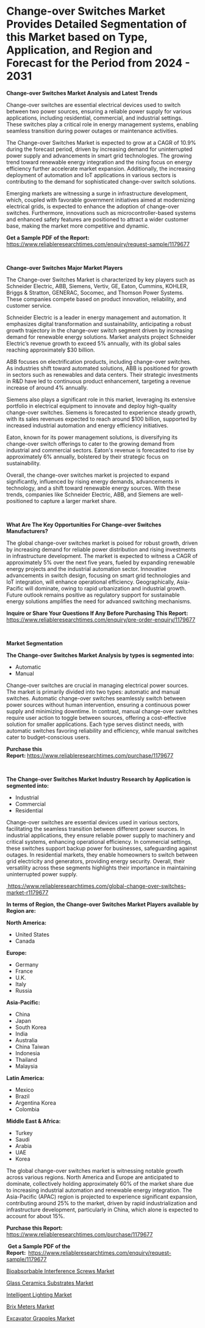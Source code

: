 <p><h1>Change-over Switches Market Provides Detailed Segmentation of this Market based on Type, Application, and Region and Forecast for the Period from 2024 - 2031</h1></p><p><strong>Change-over Switches Market Analysis and Latest Trends</strong></p>
<p><p>Change-over switches are essential electrical devices used to switch between two power sources, ensuring a reliable power supply for various applications, including residential, commercial, and industrial settings. These switches play a critical role in energy management systems, enabling seamless transition during power outages or maintenance activities.</p><p>The Change-over Switches Market is expected to grow at a CAGR of 10.9% during the forecast period, driven by increasing demand for uninterrupted power supply and advancements in smart grid technologies. The growing trend toward renewable energy integration and the rising focus on energy efficiency further accelerate market expansion. Additionally, the increasing deployment of automation and IoT applications in various sectors is contributing to the demand for sophisticated change-over switch solutions.</p><p>Emerging markets are witnessing a surge in infrastructure development, which, coupled with favorable government initiatives aimed at modernizing electrical grids, is expected to enhance the adoption of change-over switches. Furthermore, innovations such as microcontroller-based systems and enhanced safety features are positioned to attract a wider customer base, making the market more competitive and dynamic.</p></p>
<p><strong>Get a Sample PDF of the Report:&nbsp;</strong> <a href="https://www.reliableresearchtimes.com/enquiry/request-sample/1179677?utm_campaign=1386&utm_medium=2&utm_source=Github&utm_content=ia&utm_term=01102024&utm_id=change-over-switches">https://www.reliableresearchtimes.com/enquiry/request-sample/1179677</a></p>
<p>&nbsp;</p>
<p><strong>Change-over Switches Major Market Players</strong></p>
<p><p>The Change-over Switches Market is characterized by key players such as Schneider Electric, ABB, Siemens, Vertiv, GE, Eaton, Cummins, KOHLER, Briggs & Stratton, GENERAC, Socomec, and Thomson Power Systems. These companies compete based on product innovation, reliability, and customer service.</p><p>Schneider Electric is a leader in energy management and automation. It emphasizes digital transformation and sustainability, anticipating a robust growth trajectory in the change-over switch segment driven by increasing demand for renewable energy solutions. Market analysts project Schneider Electric’s revenue growth to exceed 5% annually, with its global sales reaching approximately $30 billion.</p><p>ABB focuses on electrification products, including change-over switches. As industries shift toward automated solutions, ABB is positioned for growth in sectors such as renewables and data centers. Their strategic investments in R&D have led to continuous product enhancement, targeting a revenue increase of around 4% annually.</p><p>Siemens also plays a significant role in this market, leveraging its extensive portfolio in electrical equipment to innovate and deploy high-quality change-over switches. Siemens is forecasted to experience steady growth, with its sales revenues expected to reach around $100 billion, supported by increased industrial automation and energy efficiency initiatives.</p><p>Eaton, known for its power management solutions, is diversifying its change-over switch offerings to cater to the growing demand from industrial and commercial sectors. Eaton's revenue is forecasted to rise by approximately 6% annually, bolstered by their strategic focus on sustainability.</p><p>Overall, the change-over switches market is projected to expand significantly, influenced by rising energy demands, advancements in technology, and a shift toward renewable energy sources. With these trends, companies like Schneider Electric, ABB, and Siemens are well-positioned to capture a larger market share.</p></p>
<p>&nbsp;</p>
<p><strong>What Are The Key Opportunities For Change-over Switches Manufacturers?</strong></p>
<p><p>The global change-over switches market is poised for robust growth, driven by increasing demand for reliable power distribution and rising investments in infrastructure development. The market is expected to witness a CAGR of approximately 5% over the next five years, fueled by expanding renewable energy projects and the industrial automation sector. Innovative advancements in switch design, focusing on smart grid technologies and IoT integration, will enhance operational efficiency. Geographically, Asia-Pacific will dominate, owing to rapid urbanization and industrial growth. Future outlook remains positive as regulatory support for sustainable energy solutions amplifies the need for advanced switching mechanisms.</p></p>
<p><strong>Inquire or Share Your Questions If Any Before Purchasing This Report:</strong> <a href="https://www.reliableresearchtimes.com/enquiry/pre-order-enquiry/1179677?utm_campaign=1386&utm_medium=2&utm_source=Github&utm_content=ia&utm_term=01102024&utm_id=change-over-switches">https://www.reliableresearchtimes.com/enquiry/pre-order-enquiry/1179677</a></p>
<p>&nbsp;</p>
<p><strong>Market Segmentation</strong></p>
<p><strong>The Change-over Switches Market Analysis by types is segmented into:</strong></p>
<p><ul><li>Automatic</li><li>Manual</li></ul></p>
<p><p>Change-over switches are crucial in managing electrical power sources. The market is primarily divided into two types: automatic and manual switches. Automatic change-over switches seamlessly switch between power sources without human intervention, ensuring a continuous power supply and minimizing downtime. In contrast, manual change-over switches require user action to toggle between sources, offering a cost-effective solution for smaller applications. Each type serves distinct needs, with automatic switches favoring reliability and efficiency, while manual switches cater to budget-conscious users.</p></p>
<p><strong>Purchase this Report:&nbsp;</strong><a href="https://www.reliableresearchtimes.com/purchase/1179677?utm_campaign=1386&utm_medium=2&utm_source=Github&utm_content=ia&utm_term=01102024&utm_id=change-over-switches">https://www.reliableresearchtimes.com/purchase/1179677</a></p>
<p>&nbsp;</p>
<p><strong>The Change-over Switches Market Industry Research by Application is segmented into:</strong></p>
<p><ul><li>Industrial</li><li>Commercial</li><li>Residential</li></ul></p>
<p><p>Change-over switches are essential devices used in various sectors, facilitating the seamless transition between different power sources. In industrial applications, they ensure reliable power supply to machinery and critical systems, enhancing operational efficiency. In commercial settings, these switches support backup power for businesses, safeguarding against outages. In residential markets, they enable homeowners to switch between grid electricity and generators, providing energy security. Overall, their versatility across these segments highlights their importance in maintaining uninterrupted power supply.</p></p>
<p><a href="https://www.reliableresearchtimes.com/global-change-over-switches-market-r1179677?utm_campaign=1386&utm_medium=2&utm_source=Github&utm_content=ia&utm_term=01102024&utm_id=change-over-switches">&nbsp;https://www.reliableresearchtimes.com/global-change-over-switches-market-r1179677</a></p>
<p><strong>In terms of Region, the Change-over Switches Market Players available by Region are:</strong></p>
<p>
    <p> <strong> North America: </strong>
        <ul>
            <li>United States</li>
            <li>Canada</li>
        </ul>
        </p> 
    <p> <strong> Europe: </strong>
        <ul>
            <li>Germany</li>
            <li>France</li>
            <li>U.K.</li>
            <li>Italy</li>
            <li>Russia</li>
        </ul>
        </p> 
    <p> <strong> Asia-Pacific: </strong>
        <ul>
            <li>China</li>
            <li>Japan</li>
            <li>South Korea</li>
            <li>India</li>
            <li>Australia</li>
            <li>China Taiwan</li>
            <li>Indonesia</li>
            <li>Thailand</li>
            <li>Malaysia</li>
        </ul>
        </p> 
    <p> <strong> Latin America: </strong>
        <ul>
            <li>Mexico</li>
            <li>Brazil</li>
            <li>Argentina Korea</li>
            <li>Colombia</li>
        </ul>
        </p> 
    <p> <strong> Middle East & Africa: </strong>
        <ul>
            <li>Turkey</li>
            <li>Saudi</li>
            <li>Arabia</li>
            <li>UAE</li>
            <li>Korea</li>
        </ul>
    </p>
    </p>
<p><p>The global change-over switches market is witnessing notable growth across various regions. North America and Europe are anticipated to dominate, collectively holding approximately 60% of the market share due to increasing industrial automation and renewable energy integration. The Asia-Pacific (APAC) region is projected to experience significant expansion, contributing around 25% to the market, driven by rapid industrialization and infrastructure development, particularly in China, which alone is expected to account for about 15%.</p></p>
<p><strong>Purchase this Report: </strong><a href="https://www.reliableresearchtimes.com/purchase/1179677?utm_campaign=1386&utm_medium=2&utm_source=Github&utm_content=ia&utm_term=01102024&utm_id=change-over-switches">https://www.reliableresearchtimes.com/purchase/1179677</a></p>
<p>&nbsp;<strong>Get a Sample PDF of the Report:&nbsp;&nbsp;</strong><a href="https://www.reliableresearchtimes.com/enquiry/request-sample/1179677?utm_campaign=1386&utm_medium=2&utm_source=Github&utm_content=ia&utm_term=01102024&utm_id=change-over-switches">https://www.reliableresearchtimes.com/enquiry/request-sample/1179677</a></p>
<p><strong></strong></p>
<p><p><a href="https://www.linkedin.com/pulse/bioabsorbable-interference-screws-market-report-product-8orye?utm_campaign=1386&utm_medium=2&utm_source=Github&utm_content=ia&utm_term=01102024&utm_id=change-over-switches">Bioabsorbable Interference Screws Market</a></p><p><a href="https://issuu.com/reportprime-2/docs/glass-ceramics-substrates-market-si_21b561806616a6?utm_campaign=1386&utm_medium=2&utm_source=Github&utm_content=ia&utm_term=01102024&utm_id=change-over-switches">Glass Ceramics Substrates Market</a></p><p><a href="https://issuu.com/reportprime-2/docs/intelligent-lighting-market-size-20_ba3b2efd61c116?utm_campaign=1386&utm_medium=2&utm_source=Github&utm_content=ia&utm_term=01102024&utm_id=change-over-switches">Intelligent Lighting Market</a></p><p><a href="https://www.linkedin.com/pulse/why-should-you-invest-brix-meters-market-trends-leading-products-z0ddf?utm_campaign=1386&utm_medium=2&utm_source=Github&utm_content=ia&utm_term=01102024&utm_id=change-over-switches">Brix Meters Market</a></p><p><a href="https://www.linkedin.com/pulse/what-influencing-future-excavator-grapples-market-insights-knc5f?utm_campaign=1386&utm_medium=2&utm_source=Github&utm_content=ia&utm_term=01102024&utm_id=change-over-switches">Excavator Grapples Market</a></p></p>